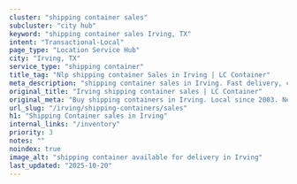 ```yaml
---
cluster: "shipping container sales"
subcluster: "city hub"
keyword: "shipping container sales Irving, TX"
intent: "Transactional-Local"
page_type: "Location Service Hub"
city: "Irving, TX"
service_type: "shipping container"
title_tag: "Nlp shipping container Sales in Irving | LC Container"
meta_description: "shipping container sales in Irving. Fast delivery, competitive pricing. Serving shipping containers area. Quote ID: V4B. Call (214) 524-4168 for your free quote today."
original_title: "Irving shipping container sales | LC Container"
original_meta: "Buy shipping containers in Irving. Local since 2003. New & used inventory. Fast delivery. Get your free quote — call (214) 524-4168 today. LC Container — you..."
url_slug: "/irving/shipping-containers/sales"
h1: "Shipping Container sales in Irving"
internal_links: "/inventory"
priority: 3
notes: ""
noindex: true
image_alt: "shipping container available for delivery in Irving"
last_updated: "2025-10-20"
---
```


<!-- TODO: Add unique city/inventory copy, images, and internal links here. -->
